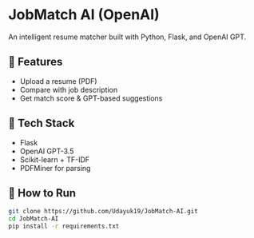 # JobMatch AI (OpenAI)

An intelligent resume matcher built with Python, Flask, and OpenAI GPT.

## 🔧 Features
- Upload a resume (PDF)
- Compare with job description
- Get match score & GPT-based suggestions

## 🧪 Tech Stack
- Flask
- OpenAI GPT-3.5
- Scikit-learn + TF-IDF
- PDFMiner for parsing

## 🚀 How to Run

```bash
git clone https://github.com/Udayuk19/JobMatch-AI.git
cd JobMatch-AI
pip install -r requirements.txt
